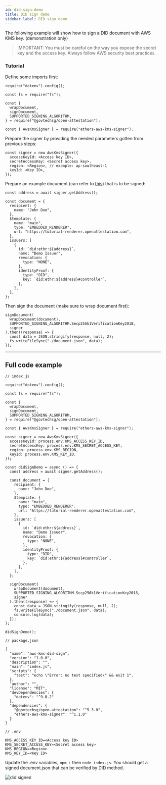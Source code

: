 ```yaml
---
id: did-sign-demo
title: DID sign demo
sidebar_label: DID sign demo
---
```


The following example will show how to sign a DID document with AWS KMS key. (demonstration only)

> IMPORTANT: You must be careful on the way you expose the secret key and the access key. Always follow AWS security best practices.

### Tutorial

Define some imports first:

```
require("dotenv").config();

const fs = require("fs");

const {
  wrapDocument,
  signDocument,
  SUPPORTED_SIGNING_ALGORITHM,
} = require("@govtechsg/open-attestation");

const { AwsKmsSigner } = require("ethers-aws-kms-signer");
```

Prepare the signer by providing the needed parameters gotten from previous steps:

```
const signer = new AwsKmsSigner({
  accessKeyId: <Access key ID>,
  secretAccessKey: <Secret access key>,
  region: <Region>, // example: ap-southeast-1
  keyId: <Key ID>,
});
```

Prepare an example document (can refer to [this](/docs/tutorial/verifiable-documents/raw-document)) that is to be signed:

```
const address = await signer.getAddress();

const document = {
  recipient: {
    name: "John Doe",
  },
  $template: {
    name: "main",
    type: "EMBEDDED_RENDERER",
    url: "https://tutorial-renderer.openattestation.com",
  },
  issuers: [
    {
      id: `did:ethr:${address}`,
      name: "Demo Issuer",
      revocation: {
        type: "NONE",
      },
      identityProof: {
        type: "DID",
        key: `did:ethr:${address}#controller`,
      },
    },
  ],
};
```

Then sign the document (make sure to wrap document first):

```
signDocument(
  wrapDocument(document),
  SUPPORTED_SIGNING_ALGORITHM.Secp256k1VerificationKey2018,
  signer
).then((response) => {
  const data = JSON.stringify(response, null, 2);
  fs.writeFileSync("./document.json", data);
});
```

---

## Full code example

```
// index.js

require("dotenv").config();

const fs = require("fs");

const {
  wrapDocument,
  signDocument,
  SUPPORTED_SIGNING_ALGORITHM,
} = require("@govtechsg/open-attestation");

const { AwsKmsSigner } = require("ethers-aws-kms-signer");

const signer = new AwsKmsSigner({
  accessKeyId: process.env.KMS_ACCESS_KEY_ID,
  secretAccessKey: process.env.KMS_SECRET_ACCESS_KEY,
  region: process.env.KMS_REGION,
  keyId: process.env.KMS_KEY_ID,
});

const didSignDemo = async () => {
  const address = await signer.getAddress();

  const document = {
    recipient: {
      name: "John Doe",
    },
    $template: {
      name: "main",
      type: "EMBEDDED_RENDERER",
      url: "https://tutorial-renderer.openattestation.com",
    },
    issuers: [
      {
        id: `did:ethr:${address}`,
        name: "Demo Issuer",
        revocation: {
          type: "NONE",
        },
        identityProof: {
          type: "DID",
          key: `did:ethr:${address}#controller`,
        },
      },
    ],
  };

  signDocument(
    wrapDocument(document),
    SUPPORTED_SIGNING_ALGORITHM.Secp256k1VerificationKey2018,
    signer
  ).then((response) => {
    const data = JSON.stringify(response, null, 2);
    fs.writeFileSync("./document.json", data);
    console.log(data);
  });
};

didSignDemo();
```

```
// package.json

{
  "name": "aws-kms-did-sign",
  "version": "1.0.0",
  "description": "",
  "main": "index.js",
  "scripts": {
    "test": "echo \"Error: no test specified\" && exit 1",
  },
  "author": "",
  "license": "MIT",
  "devDependencies": {
    "dotenv": "^9.0.2"
  },
  "dependencies": {
    "@govtechsg/open-attestation": "^5.3.0",
    "ethers-aws-kms-signer": "^1.1.0"
  }
}
```

```
// .env

KMS_ACCESS_KEY_ID=<Access key ID>
KMS_SECRET_ACCESS_KEY=<Secret access key>
KMS_REGION=<Region>
KMS_KEY_ID=<Key ID>
```

Update the .env variables, `npm i` then `node index.js`. You should get a signed document.json that can be verified by DID method.

<img src="/docs/reference/aws-kms/did-signed.png" alt="did signed" class="my-4" />
